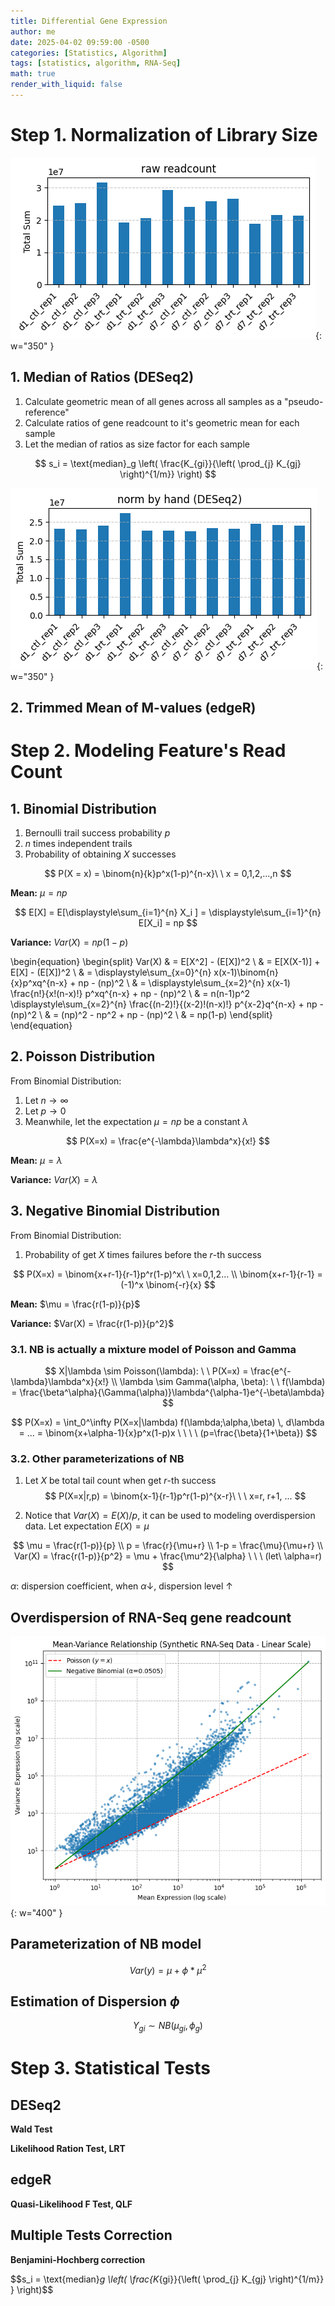 ```yaml
---
title: Differential Gene Expression
author: me
date: 2025-04-02 09:59:00 -0500
categories: [Statistics, Algorithm]
tags: [statistics, algorithm, RNA-Seq]
math: true
render_with_liquid: false
---
```

# Step 1. Normalization of Library Size

![Sequencing depth](/assets/img/SeqDepthVaries.png){: w="350" }

## 1. Median of Ratios (DESeq2)

1. Calculate geometric mean of all genes across all samples as a "pseudo-reference"
1. Calculate ratios of gene readcount to it's geometric mean for each sample
1. Let the median of ratios as size factor for each sample

$$ s_i = \text{median}_g \left( \frac{K_{gi}}{\left( \prod_{j} K_{gj} \right)^{1/m}} \right) $$

![Sequencing depth](/assets/img/MoR_Norm.png){: w="350" }

## 2. Trimmed Mean of M-values (edgeR)




# Step 2. Modeling Feature's Read Count

## 1. Binomial Distribution
1. Bernoulli trail success probability $p$
1. $n$ times independent trails
1. Probability of obtaining $X$ successes

$$
P(X = x) = \binom{n}{k}p^x(1-p)^{n-x}\ \ x = 0,1,2,...,n
$$

**Mean:** $\mu = np$

$$
E[X] = E[\displaystyle\sum_{i=1}^{n} X_i ] = \displaystyle\sum_{i=1}^{n} E[X_i] = np
$$

**Variance:** $Var(X) = np(1-p)$

\begin{equation}
\begin{split}
	Var(X) & = E[X^2] - (E[X])^2 \\
	& = E[X(X-1)] + E[X] - (E[X])^2 \\
	& = \displaystyle\sum_{x=0}^{n} x(x-1)\binom{n}{x}p^xq^{n-x} + np - (np)^2 \\
	& = \displaystyle\sum_{x=2}^{n} x(x-1) \frac{n!}{x!(n-x)!} p^xq^{n-x} + np - (np)^2 \\
	& = n(n-1)p^2 \displaystyle\sum_{x=2}^{n} \frac{(n-2)!}{(x-2)!(n-x)!} p^{x-2}q^{n-x} + np - (np)^2 \\
	& = (np)^2 - np^2 + np - (np)^2 \\
	& = np(1-p)
\end{split}
\end{equation}

## 2. Poisson Distribution
From Binomial Distribution:

1. Let $n \rightarrow \infty$
1. Let $p \rightarrow 0$
1. Meanwhile, let the expectation $\mu = np$ be a constant $\lambda$

$$
P(X=x) = \frac{e^{-\lambda}\lambda^x}{x!}
$$

**Mean:** $\mu = \lambda$

**Variance:** $Var(X) = \lambda$


## 3. Negative Binomial Distribution
From Binomial Distribution:

1. Probability of get $X$ times failures before the $r$-th success

$$
P(X=x) = \binom{x+r-1}{r-1}p^r(1-p)^x\ \ x=0,1,2... \\
\binom{x+r-1}{r-1} = (-1)^x \binom{-r}{x}
$$

**Mean:** $\mu = \frac{r(1-p)}{p}$

**Variance:** $Var(X) = \frac{r(1-p)}{p^2}$


### 3.1. NB is actually a mixture model of Poisson and Gamma

$$
X|\lambda \sim Poisson(\lambda): \ \ P(X=x) = \frac{e^{-\lambda}\lambda^x}{x!} \\
\lambda \sim Gamma(\alpha, \beta): \ \ f(\lambda) = \frac{\beta^\alpha}{\Gamma(\alpha)}\lambda^{\alpha-1}e^{-\beta\lambda}
$$

$$
P(X=x) = \int_0^\infty P(X=x|\lambda) f(\lambda;\alpha,\beta) \, d\lambda = ... = \binom{x+\alpha-1}{x}p^x(1-p)x \ \ \ \ (p=\frac{\beta}{1+\beta})
$$

### 3.2. Other parameterizations of NB
1. Let $X$ be total tail count when get $r$-th success
$$
P(X=x|r,p) = \binom{x-1}{r-1}p^r(1-p)^{x-r}\ \ \ x=r, r+1, ...
$$

1. Notice that $Var(X)=E(X)/p$, it can be used to modeling overdispersion data. Let expectation $E(X) = \mu$

$$
\mu = \frac{r(1-p)}{p} \\
p = \frac{r}{\mu+r} \\
1-p = \frac{\mu}{\mu+r} \\
Var(X) = \frac{r(1-p)}{p^2} = \mu + \frac{\mu^2}{\alpha} \ \ \ (let\ \alpha=r) 
$$

$\alpha$: dispersion coefficient, when $\alpha \downarrow$, dispersion level $\uparrow$


## Overdispersion of RNA-Seq gene readcount

![Mean-Variance plot](/assets/img/Overdispersion.png){: w="400" }

## Parameterization of NB model

$$
Var(y) = \mu + \phi*\mu^2
$$

## Estimation of Dispersion $\phi$

$$
Y_{gi} \sim NB(\mu_{gi}, \phi_g)
$$

# Step 3. Statistical Tests
## DESeq2
**Wald Test**

**Likelihood Ration Test, LRT**

## edgeR
**Quasi-Likelihood F Test, QLF**

## Multiple Tests Correction
**Benjamini-Hochberg correction**


$$s_i = \text{median}_g \left( \frac{K_{gi}}{\left( \prod_{j} K_{gj} \right)^{1/m}} } \right)$$


